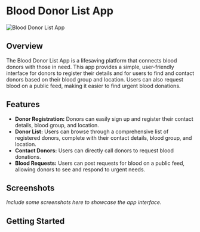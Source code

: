 # Blood Donor List App

![Blood Donor List App](https://img.shields.io/badge/version-1.0-blue.svg)

## Overview

The Blood Donor List App is a lifesaving platform that connects blood donors with those in need. This app provides a simple, user-friendly interface for donors to register their details and for users to find and contact donors based on their blood group and location. Users can also request blood on a public feed, making it easier to find urgent blood donations.

## Features

- **Donor Registration:** Donors can easily sign up and register their contact details, blood group, and location.
- **Donor List:** Users can browse through a comprehensive list of registered donors, complete with their contact details, blood group, and location.
- **Contact Donors:** Users can directly call donors to request blood donations.
- **Blood Requests:** Users can post requests for blood on a public feed, allowing donors to see and respond to urgent needs.

## Screenshots

*Include some screenshots here to showcase the app interface.*

## Getting Started


